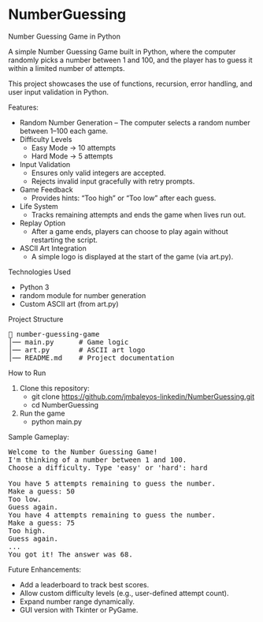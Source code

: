 # NumberGuessing
Number Guessing Game in Python

A simple Number Guessing Game built in Python, where the computer randomly picks a number between 1 and 100, and the player has to guess it within a limited number of attempts.

This project showcases the use of functions, recursion, error handling, and user input validation in Python.

Features:
* Random Number Generation – The computer selects a random number between 1–100 each game.
* Difficulty Levels
    - Easy Mode → 10 attempts
    - Hard Mode → 5 attempts
* Input Validation
    - Ensures only valid integers are accepted.
    - Rejects invalid input gracefully with retry prompts.
* Game Feedback
    - Provides hints: “Too high” or “Too low” after each guess.
* Life System
    - Tracks remaining attempts and ends the game when lives run out.
* Replay Option
    - After a game ends, players can choose to play again without restarting the script.
* ASCII Art Integration
    - A simple logo is displayed at the start of the game (via art.py).

Technologies Used
* Python 3
* random module for number generation
* Custom ASCII art (from art.py)

Project Structure
<pre>
📁 number-guessing-game
│── main.py      # Game logic
│── art.py       # ASCII art logo
│── README.md    # Project documentation
</pre>

How to Run
1. Clone this repository:
    - git clone https://github.com/jmbaleyos-linkedin/NumberGuessing.git
    - cd NumberGuessing
2. Run the game
    - python main.py

Sample Gameplay:
<pre>
Welcome to the Number Guessing Game!
I'm thinking of a number between 1 and 100.
Choose a difficulty. Type 'easy' or 'hard': hard

You have 5 attempts remaining to guess the number.
Make a guess: 50
Too low.
Guess again.
You have 4 attempts remaining to guess the number.
Make a guess: 75
Too high.
Guess again.
...
You got it! The answer was 68.
</pre>

Future Enhancements:
* Add a leaderboard to track best scores.
* Allow custom difficulty levels (e.g., user-defined attempt count).
* Expand number range dynamically.
* GUI version with Tkinter or PyGame.
